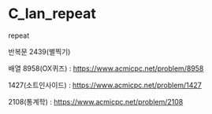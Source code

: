 # C_lan_repeat
repeat

반복문
2439(별찍기) 

배열
8958(OX퀴즈) : https://www.acmicpc.net/problem/8958

1427(소트인사이드) : https://www.acmicpc.net/problem/1427

2108(통계학) : https://www.acmicpc.net/problem/2108

